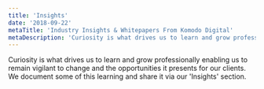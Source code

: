 ```yaml
---
title: 'Insights'
date: '2018-09-22'
metaTitle: 'Industry Insights & Whitepapers From Komodo Digital'
metaDescription: 'Curiosity is what drives us to learn and grow professionally enabling us to remain vigilant to change and opportunities. Check out our latest insights...'
---
```


Curiosity is what drives us to learn and grow professionally enabling us to remain vigilant to change and the opportunities it presents for our clients. We document some of this learning and share it via our 'Insights' section.
